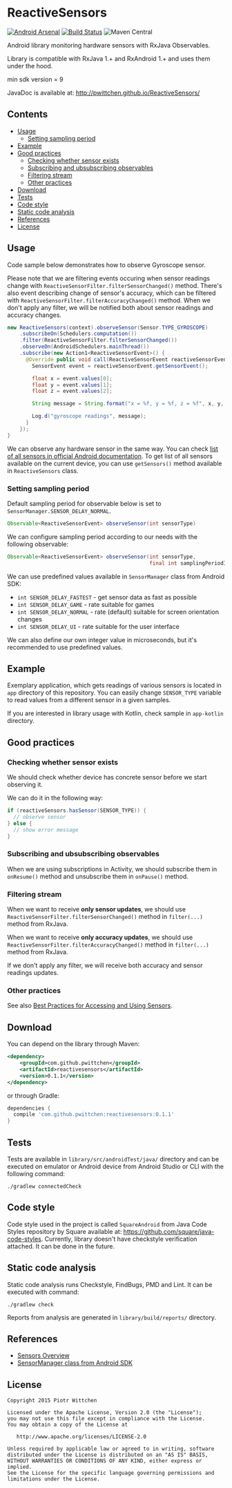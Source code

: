 # ReactiveSensors 
[![Android Arsenal](https://img.shields.io/badge/Android%20Arsenal-ReactiveSensors-brightgreen.svg?style=flat)](http://android-arsenal.com/details/1/2451) [![Build Status](https://travis-ci.org/pwittchen/ReactiveSensors.svg?branch=master)](https://travis-ci.org/pwittchen/ReactiveSensors) ![Maven Central](https://img.shields.io/maven-central/v/com.github.pwittchen/reactivesensors.svg?style=flat)

Android library monitoring hardware sensors with RxJava Observables.

Library is compatible with RxJava 1.+ and RxAndroid 1.+ and uses them under the hood.

min sdk version = 9

JavaDoc is available at: http://pwittchen.github.io/ReactiveSensors/

Contents
--------
- [Usage](#usage)
  - [Setting sampling period](#setting-sampling-period)
- [Example](#example)
- [Good practices](#good-practices)
  - [Checking whether sensor exists](#checking-whether-sensor-exists)
  - [Subscribing and ubsubscribing observables](#subscribing-and-ubsubscribing-observables)
  - [Filtering stream](#filtering-stream)
  - [Other practices](#other-practices)
- [Download](#download)
- [Tests](#tests)
- [Code style](#code-style)
- [Static code analysis](#static-code-analysis)
- [References](#references)
- [License](#license)

Usage
-----

Code sample below demonstrates how to observe Gyroscope sensor. 

Please note that we are filtering events occuring when sensor readings change with `ReactiveSensorFilter.filterSensorChanged()` method. There's also event describing change of sensor's accuracy, which can be filtered with `ReactiveSensorFilter.filterAccuracyChanged()` method. When we don't apply any filter, we will be notified both about sensor readings and accuracy changes.

```java
new ReactiveSensors(context).observeSensor(Sensor.TYPE_GYROSCOPE)
    .subscribeOn(Schedulers.computation())
    .filter(ReactiveSensorFilter.filterSensorChanged())
    .observeOn(AndroidSchedulers.mainThread())
    .subscribe(new Action1<ReactiveSensorEvent>() {
      @Override public void call(ReactiveSensorEvent reactiveSensorEvent) {
        SensorEvent event = reactiveSensorEvent.getSensorEvent();

        float x = event.values[0];
        float y = event.values[1];
        float z = event.values[2];

        String message = String.format("x = %f, y = %f, z = %f", x, y, z);

        Log.d("gyroscope readings", message);
      }
    });
}
```

We can observe any hardware sensor in the same way. You can check [list of all sensors in official Android documentation](http://developer.android.com/guide/topics/sensors/sensors_overview.html#sensors-intro). To get list of all sensors available on the current device, you can use `getSensors()` method available in `ReactiveSensors` class.

### Setting sampling period

Default sampling period for observable below is set to `SensorManager.SENSOR_DELAY_NORMAL`.

```java
Observable<ReactiveSensorEvent> observeSensor(int sensorType)
 ```

We can configure sampling period according to our needs with the following observable:

```java
Observable<ReactiveSensorEvent> observeSensor(int sensorType, 
                                              final int samplingPeriodInUs)
 ```
 
We can use predefined values available in `SensorManager` class from Android SDK:
- `int SENSOR_DELAY_FASTEST` - get sensor data as fast as possible
- `int SENSOR_DELAY_GAME` - rate suitable for games
- `int SENSOR_DELAY_NORMAL` - rate (default) suitable for screen orientation changes
- `int SENSOR_DELAY_UI` - rate suitable for the user interface

We can also define our own integer value in microseconds, but it's recommended to use predefined values.

Example
-------

Exemplary application, which gets readings of various sensors is located in `app` directory of this repository. You can easily change `SENSOR_TYPE` variable to read values from a different sensor in a given samples.

If you are interested in library usage with Kotlin, check sample in `app-kotlin` directory.

Good practices
--------------

### Checking whether sensor exists

We should check whether device has concrete sensor before we start observing it. 

We can do it in the following way:

```java
if (reactiveSensors.hasSensor(SENSOR_TYPE)) {
  // observe sensor
} else {
  // show error message
}
```

### Subscribing and ubsubscribing observables

When we are using subscriptions in Activity, we should subscribe them in `onResume()` method and unsubscribe them in `onPause()` method.

### Filtering stream

When we want to receive **only sensor updates**, we should use `ReactiveSensorFilter.filterSensorChanged()` method in `filter(...)` method from RxJava.

When we want to receive **only accuracy updates**, we should use `ReactiveSensorFilter.filterAccuracyChanged()` method in `filter(...)` method from RxJava.

If we don't apply any filter, we will receive both accuracy and sensor readings updates.

### Other practices

See also [Best Practices for Accessing and Using Sensors](http://developer.android.com/guide/topics/sensors/sensors_overview.html#sensors-practices).

Download
--------

You can depend on the library through Maven:

```xml
<dependency>
    <groupId>com.github.pwittchen</groupId>
    <artifactId>reactivesensors</artifactId>
    <version>0.1.1</version>
</dependency>
```

or through Gradle:

```groovy
dependencies {
  compile 'com.github.pwittchen:reactivesensors:0.1.1'
}
```

Tests
-----

Tests are available in `library/src/androidTest/java/` directory and can be executed on emulator or Android device from Android Studio or CLI with the following command:

```
./gradlew connectedCheck
```

Code style
----------

Code style used in the project is called `SquareAndroid` from Java Code Styles repository by Square available at: https://github.com/square/java-code-styles. Currently, library doesn't have checkstyle verification attached. It can be done in the future.

Static code analysis
--------------------

Static code analysis runs Checkstyle, FindBugs, PMD and Lint. It can be executed with command:

 ```
 ./gradlew check
 ```

Reports from analysis are generated in `library/build/reports/` directory.

References
----------
- [Sensors Overview](http://developer.android.com/guide/topics/sensors/sensors_overview.html)
- [SensorManager class from Android SDK](http://developer.android.com/reference/android/hardware/SensorManager.html)

License
-------

    Copyright 2015 Piotr Wittchen

    Licensed under the Apache License, Version 2.0 (the "License");
    you may not use this file except in compliance with the License.
    You may obtain a copy of the License at

       http://www.apache.org/licenses/LICENSE-2.0

    Unless required by applicable law or agreed to in writing, software
    distributed under the License is distributed on an "AS IS" BASIS,
    WITHOUT WARRANTIES OR CONDITIONS OF ANY KIND, either express or implied.
    See the License for the specific language governing permissions and
    limitations under the License.
